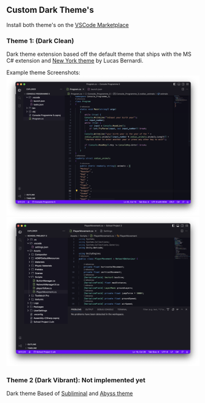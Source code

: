## Custom Dark Theme's
Install both theme's on the [VSCode Marketplace](https://marketplace.visualstudio.com/items?itemName=Jubster.customdark)
### Theme 1: (Dark Clean)
Dark theme extension based off the default theme that ships with the MS C# extension and [New York theme](https://github.com/Bernardi23/New-York-Theme) by Lucas Bernardi.

Example theme Screenshots:
![screenshot](https://github.com/Jubster7/CustomDark/blob/main/Theme%20Screenshots/example%201.png?raw=true)
![screenshot](https://github.com/Jubster7/CustomDark/blob/main/Theme%20Screenshots/example%202.png?raw=true)

### Theme 2 (Dark Vibrant): Not implemented yet
Dark theme Based of [Subliminal](https://github.com/gaearon/subliminal) and [Abyss theme](https://github.com/microsoft/vscode/tree/main/extensions/theme-abyss)
